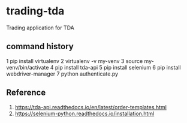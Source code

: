 # trading-tda
Trading application for TDA

## command history 

1 pip install virtualenv
2 virtualenv -v my-venv
3 source my-venv/bin/activate
4 pip install tda-api
5 pip install selenium
6 pip install webdriver-manager
7 python authenticate.py 




## Reference 
1. https://tda-api.readthedocs.io/en/latest/order-templates.html
2. https://selenium-python.readthedocs.io/installation.html
